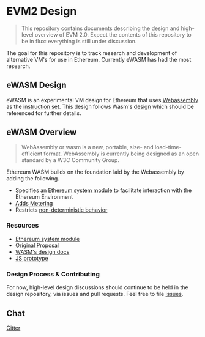 # EVM2 Design
> This repository contains documents describing the design and high-level overview of EVM 2.0. Expect the contents of this repository to be in flux: everything is still under discussion.

The goal for this repository is to track research and development of alternative VM's for use in Ethereum. Currently eWASM has had the most research.

## eWASM Design 

eWASM is an experimental VM design for Ethereum that uses [Webassembly](https://github.com/WebAssembly/design) as the [instruction set](https://en.wikipedia.org/wiki/Instruction_set). This design follows Wasm's [design](https://github.com/WebAssembly/design) which should be referenced for further details.

## eWASM Overview

> WebAssembly or wasm is a new, portable, size- and load-time-efficient format. WebAssembly is currently being designed as an open standard by a W3C Community Group.

Ethereum WASM builds on the foundation laid by the Webassembly by adding the following.

* Specifies an [Ethereum system module](https://github.com/ethereum/evm2.0-design/blob/master/eth_interface.md) to facilitate interaction with the Ethereum Environment
* [Adds Metering](https://github.com/ethereum/evm2.0-design/blob/master/metering.md)
* Restricts [non-deterministic behavior](https://github.com/WebAssembly/design/blob/master/Nondeterminism.md)

### Resources

* [Ethereum system module](./eth_interface.md)
* [Original Proposal](https://github.com/ethereum/EIPs/issues/48)
* [WASM's design docs](https://github.com/WebAssembly/design)
* [JS prototype](./js-prototype)

### Design Process & Contributing
For now, high-level design discussions should continue to be held in the design repository, via issues and pull requests. Feel free to file [issues](https://github.com/ethereum/ewasm-design/issues).

## Chat
[Gitter](https://gitter.im/ethereum/ewasm-design)
